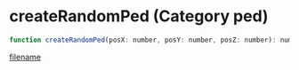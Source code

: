 # createRandomPed (Category ped)

```js
function createRandomPed(posX: number, posY: number, posZ: number): number
```

[filename](createRandomPed_m.md ':include')